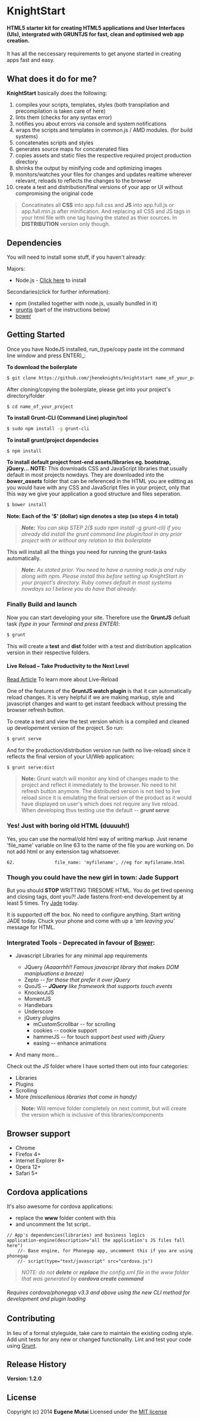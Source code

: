 # KnightStart
#### __HTML5__ starter kit for creating HTML5 applications and User Interfaces (UIs), intergrated with __GRUNTJS__ for fast, clean and optimised web app creation.

It has all the neccessary requirements to get anyone started in creating apps fast and easy.

## What does it do for me?
__KnightStart__ basically does the following:

1. compiles your scripts, templates, styles (both transpilation and precompilation is taken care of here)
2. lints them (checks for any syntax error)
3. notifies you about errors via console and system notifications
4. wraps the scripts and templates in common.js / AMD modules. (for build systems)
5. concatenates scripts and styles
6. generates source maps for concatenated files
7. copies assets and static files the respective required project production directory
8. shrinks the output by minifying code and optimizing images
9. monitors/watches your files for changes and updates realtime wherever relevant, reloads to reflects the changes to the browser
10. create a test and distribution/final versions of your app or UI without compromising the original code

<!--

1. checks for any syntax error and prints it out to the command line
2. reports errors in the command line/terminal as you code & save.
3. lints them notifying you about errors via console and system notifications
4. compiles your scripts, templates, styles
5. wraps/concatenates scripts and styles, generates source maps for concatenated files (reduce HTTP requests made)
6. shrinks the output by minifying code(css and scripts) and optimizing images
7. copies assets and static files to the respective required project directory
8. monitors/watches your files for changes and updates realtime wherever relevant, reflects the changes to the browser immediately (linting & checking for error before presentation)
9. create a test and distribution/final versions of your app or UI without compromising the original code

-->

> Concatinates all __CSS__ into app.full.css and __JS__ into app.full.js or app.full.min.js after minification. And replacing all CSS and JS tags in your html file with one tag having the stated as thier sources. In __DISTRIBUTION__ version only though.


## Dependencies
You will need to install some stuff, if you haven't already:

Majors:

* Node.js - [Click here](http://nodejs.org) to install

Secondaries(click for further information):

* npm (installed together with node.js, usually bundled in it)
* [gruntjs](http://gruntjs.com) (part of the instructions below)
* [bower](http://bower.io)

## Getting Started
Once you have NodeJS installed, run_(type/copy paste int the command line window and press ENTER)_:

__To download the boilerplate__
```bash
$ git clone https://github.com/jheneknights/knightstart name_of_your_project
```

After cloning/copying the boilerplate, please get into your project's directory/folder
```
$ cd name_of_your_project
```

__To install Grunt-CLI (Command Line) plugin/tool__
```bash
$ sudo npm install -g grunt-cli
```

__To install grunt/project dependecies__
```bash
$ npm install
```

__To install default project front-end assets/libraries eg. bootstrap, jQuery...__
__NOTE:__ This downloads CSS and JavaScript libraries that usually default in most projects nowdays. They are downloaded into the *__bower_assets__* folder that can be referenced in the HTML you are editting as you would have with any CSS and JavaScript files in your project, only that this way we give your application a good structure and files seperation.

```bash
$ bower install
```

__Note: Each of the '$' (dollar) sign denotes a step (so steps 4 in total)__

> *__Note:__ You can skip STEP 2($ sudo npm install -g grunt-cli) if you already did install the grunt command line plugin/tool in any prior project with or without any relation to this boilerplate*

This will install all the things you need for running the grunt-tasks automatically.

> *__Note:__ As stated prior. You need to have a running node.js and ruby along with npm. Please install this before setting up KnightStart in your project's directory. Ruby comes default in most systems nowdays so I believe you do have that already.*

### Finally Build and launch

Now you can start developing your site. Therefore use the __GruntJS__ defualt task _(type in your Terminal and press ENTER)_:

```bash
$ grunt
```

This will create a __test__ and __dist__ folder with a test and distribution application version in their respective folders.

#### Live Reload – Take Productivity to the Next Level
[Read Article](https://blog.openshift.com/day-7-gruntjs-livereload-take-productivity-to-the-next-level/) To learn more about Live-Reload

One of the features of the __GruntJS watch plugin__ is that it can automatically reload changes. It is very helpful if we are making markup, style and javascript changes and want to get instant feedback without pressing the browser refresh button.

To create a test and view the test version which is a compiled and cleaned up developement version of the project. So run:

```bash
$ grunt serve
```

And for the production/distribution version run (with no live-reload) since it reflects the final version of your UI/Web application:

```bash
$ grunt serve:dist
```

> __Note:__ Grunt watch will monitor any kind of changes made to the project and reflect it immediately to the browser. No need to hit refresh button anymore. The distributed version is not tied to live reload since it is emulating the final version of the product as it would have displayed on user's which does not require any live reload. When developing thus testing use the default -- __*grunt serve*__


### Yes! Just with boring old HTML (duuuuh!)
Yes, you can use the normal/old html way of writing markup. Just rename 'file_name' variable on line 63 to the name of the file you are working on. Do not add html or any extension tag whatsoever.

```
62.               file_name: 'myfilename', //eg for myfilename.html
```

### Though you could have the new girl in town: Jade Support
But you should __STOP__ WRITTING TIRESOME HTML. You do get tired opening and closing tags, dont you?! Jade fastens front-end developement by at least 5 times. Try [Jade](http://jade-lang.com) today.

It is supported off the box. No need to configure anything. Start writing JADE today. Chuck your phone and come with up a _'am leaving you'_ message for HTML.


### Intergrated Tools - Deprecated in favour of [Bower](http://bower.io):
* Javascript Libraries for any minimal app requirements
	* JQuery *(Aaaarrhh!! Famous javascript library that makes DOM manipluations a breeze)*
	* Zepto -- *for those that prefer it over jQuery*
	* QuoJS -- *__JQuery__ like framework that supports touch events*
	* KnockoutJS
	* MomentJS
	* Handlebars
	* Underscore
	* jQuery plugins
		* mCustomScrollbar -- for scrolling
		* cookies -- cookie support
		* hammerJS -- for touch support *best used with jQuery*
		* easing -- enhance animations

* And many more...

Check out the *JS* folder where I have sorted them out into four categories:

* Libraries
* Plugins
* Scrolling
* More *(miscellenious libraries that come in handy)*

> __Note:__ Will remove folder completely on next commit, but will create the version which is inclusive of this libraries/components

## Browser support
* Chrome
* Firefox 4+
* Internet Explorer 8+
* Opera 12+
* Safari 5+

## Cordova applications

It's also awesome for cordova applications:
* replace the __www__ folder content with this
* and uncomment the 1st script..

```jade
// App's dependencies(libraries) and business logics
application-engine(description="all the application's JS files fall here")
	//- Base engine, for Phonegap app, uncomment this if you are using phonegap
	//- script(type="text/javascript" src="cordova.js")
```

> *NOTE: do not __delete__ or __replace__ the config.xml file in the www folder that was generated by
__cordova create command__*

###### Requires cordova/phonegap v3.3 and above using the new CLI method for development and plugin loading

## Contributing
In lieu of a formal styleguide, take care to maintain the existing coding style. Add unit tests for any new or changed functionality. Lint and test your code using [Grunt](http://gruntjs.com/).

## Release History
__Version: 1.2.0__

## License
Copyright (c) 2014 __Eugene Mutai__
Licensed under the [MIT license](http://mit-license.org/)
